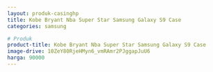 ```yaml
---
layout: produk-casinghp
title: Kobe Bryant Nba Super Star Samsung Galaxy S9 Case
categories: samsung

# Produk
product-title: Kobe Bryant Nba Super Star Samsung Galaxy S9 Case
image-drive: 10ZeY80RjeHMyn6_vmRAmr2PJggapJuU6
harga: 90000
---
```


